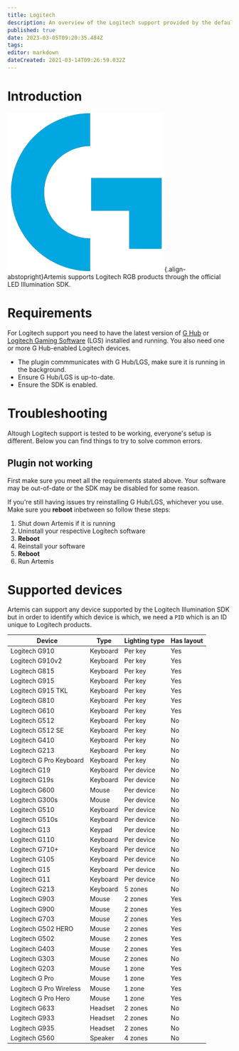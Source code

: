 ```yaml
---
title: Logitech
description: An overview of the Logitech support provided by the default Artemis Logitech plugin
published: true
date: 2023-03-05T09:20:35.484Z
tags: 
editor: markdown
dateCreated: 2021-03-14T09:26:59.032Z
---
```


# Introduction
![logitech-logo.png](/vendors/logitech-logo.png){.align-abstopright}Artemis supports Logitech RGB products through the official LED Illumination SDK.

# Requirements
For Logitech support you need to have the latest version of [G Hub](https://www.logitechg.com/en-us/innovation/g-hub.html) or [Logitech Gaming Software](https://support.logi.com/hc/en-us/articles/360025298053-Logitech-Gaming-Software) (LGS) installed and running.
You also need one or more G Hub-enabled Logitech devices.

- The plugin commmunicates with G Hub/LGS, make sure it is running in the background.
- Ensure G Hub/LGS is up-to-date.
- Ensure the SDK is enabled.

# Troubleshooting
Altough Logitech support is tested to be working, everyone's setup is different. Below you can find things to try to solve common errors.

## Plugin not working
First make sure you meet all the requirements stated above. Your software may be out-of-date or the SDK may be disabled for some reason.

If you're still having issues try reinstalling G Hub/LGS, whichever you use. Make sure you **reboot** inbetween so follow these steps:

1. Shut down Artemis if it is running
2. Uninstall your respective Logitech software
3. **Reboot**
4. Reinstall your software
5. **Reboot**
6. Run Artemis

# Supported devices
Artemis can support any device supported by the Logitech Illumination SDK but in order to identify which device is which, we need a `PID` which is an ID unique to Logitech products.

| Device                                       | Type     | Lighting type | Has layout |
|----------------------------------------------|----------|---------------|------------|
| Logitech G910                                | Keyboard | Per key       | Yes        |
| Logitech G910v2                              | Keyboard | Per key       | Yes        |
| Logitech G815                                | Keyboard | Per key       | Yes         |
| Logitech G915                                | Keyboard | Per key       | Yes         |
| Logitech G915 TKL                            | Keyboard | Per key       | Yes         |
| Logitech G810                                | Keyboard | Per key       | Yes        |
| Logitech G610                                | Keyboard | Per key       | Yes        |
| Logitech G512                                | Keyboard | Per key       | No         |
| Logitech G512 SE                             | Keyboard | Per key       | No         |
| Logitech G410                                | Keyboard | Per key       | No         |
| Logitech G213                                | Keyboard | Per key       | No         |
| Logitech G Pro Keyboard                      | Keyboard | Per key       | No         |
| Logitech G19                                 | Keyboard | Per device    | No         |
| Logitech G19s                                | Keyboard | Per device    | No         |
| Logitech G600                                | Mouse    | Per device    | No         |
| Logitech G300s                               | Mouse    | Per device    | No         |
| Logitech G510                                | Keyboard | Per device    | No         |
| Logitech G510s                               | Keyboard | Per device    | No         |
| Logitech G13                                 | Keypad   | Per device    | No         |
| Logitech G110                                | Keyboard | Per device    | No         |
| Logitech G710+                               | Keyboard | Per device    | No         |
| Logitech G105                                | Keyboard | Per device    | No         |
| Logitech G15                                 | Keyboard | Per device    | No         |
| Logitech G11                                 | Keyboard | Per device    | No         |
| Logitech G213                                | Keyboard | 5 zones       | No         |
| Logitech G903                                | Mouse    | 2 zones       | Yes         |
| Logitech G900                                | Mouse    | 2 zones       | Yes         |
| Logitech G703                                | Mouse    | 2 zones       | Yes         |
| Logitech G502 HERO                           | Mouse    | 2 zones       | Yes         |
| Logitech G502                                | Mouse    | 2 zones       | Yes         |
| Logitech G403                                | Mouse    | 2 zones       | Yes         |
| Logitech G303                                | Mouse    | 2 zones       | No         |
| Logitech G203                                | Mouse    | 1 zone        | Yes         |
| Logitech G Pro                               | Mouse    | 1 zone        | Yes         |
| Logitech G Pro Wireless                      | Mouse    | 1 zone        | Yes         |
| Logitech G Pro Hero                          | Mouse    | 1 zone        | Yes         |
| Logitech G633                                | Headset  | 2 zones       | No         |
| Logitech G933                                | Headset  | 2 zones       | No         |
| Logitech G935                                | Headset  | 2 zones       | No         |
| Logitech G560                                | Speaker  | 4 zones       | No         |
